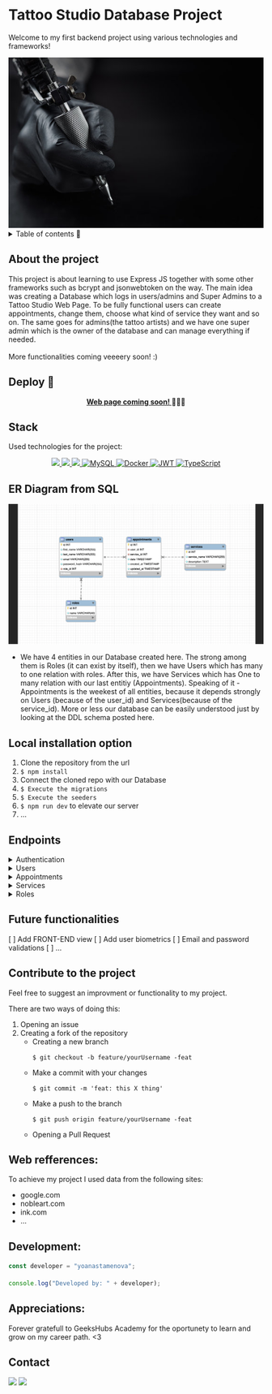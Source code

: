 # Tattoo Studio Database Project

Welcome to my first backend project using various technologies and frameworks!

<img src="./img/banner.jpg">
<br>

<details>
  <summary> Table of contents 📝</summary>
  <ol>
    <li><a href="#about-the-project">About the project</a></li>
    <li><a href="#deploy-🚀">Deploy</a></li>
    <li><a href="#stack">Stack</a></li>
    <li><a href="#er-diagram-from-sql">Database Diagram</a></li>
    <li><a href="#clond">Clone</a></li>
    <li><a href="#endpoints">Endpoints</a></li>
    <li><a href="#future-functionalities">Future functionalities</a></li>
    <li><a href="#contributions">Contributions</a></li>
    <li><a href="#web-refferances">Web refferance</a></li>
    <li><a href="#development">Development</a></li>
    <li><a href="#appreciations">Appreciations</a></li>
    <li><a href="#contact">Contact</a></li>
  </ol>
</details>

## About the project

This project is about learning to use Express JS together with some other frameworks such as bcrypt and jsonwebtoken on the way. The main idea was creating a Database which logs in users/admins and Super Admins to a Tattoo Studio Web Page. To be fully functional users can create appointments, change them, choose what kind of service they want and so on. The same goes for admins(the tattoo artists) and we have one super admin which is the owner of the database and can manage everything if needed.  
<br> More functionalities coming veeeery soon! :)

## Deploy 🚀

<div align="center">
    <a href="https://www.google.com"><strong> Web page coming soon! </strong></a>🚀🚀🚀
</div>

## Stack

Used technologies for the project:

<div align="center">
<a href="https://www.expressjs.com/">
    <img src= "https://img.shields.io/badge/express.js-%23404d59.svg?style=for-the-badge&logo=express&logoColor=%2361DAFB"/>
</a>
<a href="https://nodejs.org/es/">
    <img src= "https://img.shields.io/badge/node.js-026E00?style=for-the-badge&logo=node.js&logoColor=white"/>
</a>
<a href="https://developer.mozilla.org/es/docs/Web/JavaScript">
    <img src= "https://img.shields.io/badge/javascipt-EFD81D?style=for-the-badge&logo=javascript&logoColor=black"/>
</a>
<a href="">
    <img src="https://img.shields.io/badge/MySQL-4479A1?style=for-the-badge&logo=mysql&logoColor=white" alt="MySQL" />
</a>
<a href="">
<img src="https://img.shields.io/badge/Docker-2496ED?style=for-the-badge&logo=docker&logoColor=white" alt="Docker" />
</a>
<a href="">
    <img src="https://img.shields.io/badge/JWT-000000?style=for-the-badge&logo=jsonwebtokens&logoColor=white" alt="JWT" />
</a>
<a href="">
    <img src="https://img.shields.io/badge/bcrypt-3178C6?style=for-the-badge&" alt="TypeScript" />
</a>
 </div>

## ER Diagram from SQL

<img src="./img/Screenshot 2024-07-03 at 20.05.06.png">

- We have 4 entities in our Database created here. The strong among them is Roles (it can exist by itself), then we have Users which has many to one relation
  with roles. After this, we have Services which has One to many relation with our last entitiy (Appointments). Speaking of it - Appointments is the weekest of all
  entities, because it depends strongly on Users (because of the user_id) and Services(because of the service_id). More or less our database can be easily understood just by looking at the DDL schema posted here.

## Local installation option

1. Clone the repository from the url
2. `$ npm install`
3. Connect the cloned repo with our Database
4. `$ Execute the migrations`
5. `$ Execute the seeders`
6. `$ npm run dev` to elevate our server
7. ...

## Endpoints

<details>
<summary>Authentication</summary>

- AUTH

  - REGISTER

          POST http://localhost:4000/api/auth/register

    body:

    ```js
        {
            "user": "Name",
            "email": "yourmail@mail.com",
            "password": "123456789"
        }
    ```

  - LOGIN

          POST http://localhost:4000/api/auth/login

    body:

    ```js
        {
            "user": "Name",
            "email": "yourmail@mail.com",
            "password": "123456789"
        }
    ```

      </details>
      <details>

<summary>Users</summary>

- USERS

      - GET ALL USERS (ONLY FOR ADMINS)

              GET http://localhost:4000/api/users

          auth:
          ```
          your token

          ```

       - SHOW USER PROFILE

              GET http://localhost:4000/api/users/profile

          auth:
          ```
          your token

          ```

      - CHANGE PROFILE INFO

              PUT http://localhost:4000/api/users/profile/change

          auth:
          ```
          your token

          ```
          body:
          ``` js
              {
                  info you want to change goes here
              }
          ```

      - PROFILE FILTERED BY EMAIL

              GET http://localhost:4000/api/users/:email

          auth:
          ```
          your token
          ```
          body:
          ``` js
               {
                  "email": "the users email goes here"
               }
          ```

      - DELETE USER BY ID

              GET http://localhost:4000/api/users/:id

          auth:
          ```
          your token
          ```
          body:
          ``` js
               {
                  "id": "the ID of the user goes here"
               }
          ```

</details>

<details>

<summary>Appointments</summary>

- APPOINTMENTS

      - CREATE APPOINTMENT

              POST http://localhost:4000/api/appointments/create

          auth:
          ```
          your token
          ```
          body:
          ``` js
              {
                  "appointment_date": "2024/01/01",
                  "service_id": 2
              }
          ```

      - CHANGE APPOINTMENT

              PUT http://localhost:4000/api/appointments/change

          auth:
          ```
          your token
          ```
          body:
          ``` js
              {
                  "id": your appointment id,
                  "infotochange": value
              }
          ```

          - FIND APPOINTMENT BY ID

              GET http://localhost:4000/api/appointments/:id

          auth:
          ```
          your token
          ```
          body:
          ``` js
              {
                  "id": 1
              }
          ```

          - SHOW USER APPOINTMENTS

              GET http://localhost:4000/api/appointments/scheduled

          auth:
          ```
          your token
          ```

          - DELETE APPOINTMENT

              DELETE http://localhost:4000/api/appointments/delete

          auth:
          ```
          your token
          ```
          body:
          ``` js
              {
                  "id": 1
              }
          ```

  </details>

<details>

<summary> Services </summary>

- SERVICES 

    - CREATE SERVICE (only for admins)
        POST http://localhost:4000/api/services

          auth:
          ```
          your token
          ```
          body:
          ``` js
              {
                  "service_name": "Name",
                  "description": "blablabla.com"
              }
          ```

      - SEE ALL SERVICES

              GET http://localhost:4000/api/services

          auth:
          ```
          your token
          ```


      - UPDATE SERVICE (only for admins)

              PUT http://localhost:4000/api/services/:id

          auth:
          ```
          your token
          ```
          body:
          ``` js
              {
                  "id": 2,
                  "description": "blablabla.com"
              }
          ```
       - DELETE SERVICE BY ID

              GET http://localhost:4000/api/services/:id

          auth:
          ```
          your token
          ```
          body:
          ``` js
              {
                  "id": 1
              }
          ```

  </details>


<details>

<summary> Roles </summary>

- ROLES 

    - SEE ALL ROLES (only for admins!)

              GET http://localhost:4000/api/roles

          auth:
          ```
          your token
          ```

    - CREATE ROLE (only for admins)
        POST http://localhost:4000/api/roles/create

          auth:
          ```
          your token
          ```
          body:
          ``` js
              {
                  "id": 1,
                  "name": "hokage"
              }
          ```

      - UPDATE ROLE (only for admins)

              PUT http://localhost:4000/api/roles/update/:id

          auth:
          ```
          your token
          ```
          body:
          ``` js
              {
                  "id": 2,
                  "infotoupdate": "blablabla"
              }
          ```
       - DELETE ROLE

              DELETE http://localhost:4000/api/roles/delete

          auth:
          ```
          your token
          ```
          body:
          ``` js
              {
                  "name": superAdmin
              }
          ```

  </details>

## Future functionalities

[ ] Add FRONT-END view
[ ] Add user biometrics
[ ] Email and password validations
[ ] ...

## Contribute to the project

Feel free to suggest an improvment or functionality to my project.

There are two ways of doing this:

1. Opening an issue
2. Creating a fork of the repository
   - Creating a new branch
     ```
     $ git checkout -b feature/yourUsername -feat
     ```
   - Make a commit with your changes
     ```
     $ git commit -m 'feat: this X thing'
     ```
   - Make a push to the branch
     ```
     $ git push origin feature/yourUsername -feat
     ```
   - Opening a Pull Request

## Web refferences:

To achieve my project I used data from the following sites:

- google.com
- nobleart.com
- ink.com
- ...

## Development:

```js
const developer = "yoanastamenova";

console.log("Developed by: " + developer);
```

## Appreciations:

Forever gratefull to GeeksHubs Academy for the oportunety to learn and grow on my career path. <3

## Contact

<a href = "mailto:micorreoelectronico@gmail.com"><img src="https://img.shields.io/badge/Gmail-C6362C?style=for-the-badge&logo=gmail&logoColor=white" target="_blank"></a>
<a href="https://www.linkedin.com/in/linkedinUser/" target="_blank"><img src="https://img.shields.io/badge/-LinkedIn-%230077B5?style=for-the-badge&logo=linkedin&logoColor=white" target="_blank"></a>

</p>
